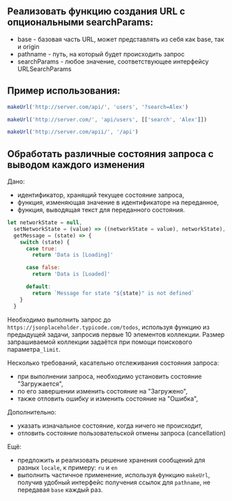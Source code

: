 ## Реализовать функцию создания URL с опциональными searchParams:

- base - базовая часть URL, может представлять из себя как base, так и origin
- pathname - путь, на который будет происходить запрос
- searchParams - любое значение, соответствующее интерфейсу URLSearchParams

## Пример использования:

```javascript
makeUrl('http://server.com/api/', 'users', '?search=Alex')

makeUrl('http://server.com/', 'api/users', [['search', 'Alex']])

makeUrl('http://server.com/apii/', '/api')
```

## Обработать различные состояния запроса с выводом каждого изменения

Дано:

- идентификатор, хранящий текущее состояние запроса,
- функция, изменяющая значение в идентификаторе на переданное,
- функция, выводящая текст для переданного состояния.

```js
let networkState = null,
  setNetworkState = (value) => ((networkState = value), networkState),
  getMessage = (state) => {
    switch (state) {
      case true:
        return 'Data is [Loading]'

      case false:
        return 'Data is [Loaded]'

      default:
        return `Message for state "${state}" is not defined`
    }
  }
```

Необходимо выполнить запрос до `https://jsonplaceholder.typicode.com/todos`, используя функцию из предыдущей задачи, запросив первые 10 элементов коллекции. Размер запрашиваемой коллекции задаётся при помощи поискового параметра`_limit`.

Несколько требований, касательно отслеживания состояния запроса:

- при выполнении запроса, необходимо установить состояние "Загружается",
- по его завершении изменить состояние на "Загружено",
- также отловить ошибку и изменить состояние на "Ошибка",

Дополнительно:

- указать изначальное состояние, когда ничего не происходит,
- отловить состояние пользовательской отмены запроса (cancellation)

Ещё:

- предложить и реализовать решение хранения сообщений для разных `locale`, к примеру: `ru` и `en`
- выполнить частичное применение, используя функцию `makeUrl`, получив удобный интерфейс получения ссылок для `pathname`, не передавая `base` каждый раз.
